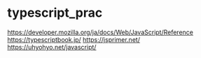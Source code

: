 # typescript_prac


https://developer.mozilla.org/ja/docs/Web/JavaScript/Reference
https://typescriptbook.jp/
https://jsprimer.net/
https://uhyohyo.net/javascript/

